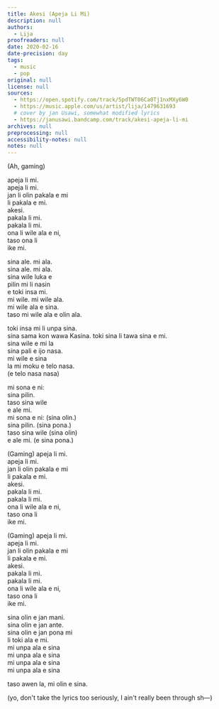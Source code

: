 ```yaml
---
title: Akesi (Apeja Li Mi)
description: null
authors:
  - Lija
proofreaders: null
date: 2020-02-16
date-precision: day
tags:
  - music
  - pop
original: null
license: null
sources:
  - https://open.spotify.com/track/5pdTWT06Ca0Tj1nxMXy6W0
  - https://music.apple.com/us/artist/lija/1479631693
  # cover by jan Usawi, somewhat modified lyrics
  - https://janusawi.bandcamp.com/track/akesi-apeja-li-mi
archives: null
preprocessing: null
accessibility-notes: null
notes: null
---
```


(Ah, gaming)

apeja li mi.  
apeja li mi.  
jan li olin pakala e mi  
li pakala e mi.  
akesi.  
pakala li mi.  
pakala li mi.  
ona li wile ala e ni,  
taso ona li  
ike mi.

sina ale. mi ala.  
sina ale. mi ala.  
sina wile luka e   
pilin mi li nasin  
e toki insa mi.  
mi wile. mi wile ala.  
mi wile ala e sina.  
taso mi wile ala e olin ala.

toki insa mi li unpa sina.  
sina sama kon wawa Kasina. toki sina li tawa sina e mi.  
sina wile e mi la   
sina pali e ijo nasa.  
mi wile e sina  
la mi moku e telo nasa.  
(e telo nasa nasa)

mi sona e ni:  
sina pilin.  
taso sina wile  
e ale mi.  
mi sona e ni: (sina olin.)  
sina pilin. (sina pona.)  
taso sina wile (sina olin)  
e ale mi. (e sina pona.)

(Gaming)
apeja li mi.  
apeja li mi.  
jan li olin pakala e mi  
li pakala e mi.  
akesi.  
pakala li mi.  
pakala li mi.  
ona li wile ala e ni,  
taso ona li  
ike mi.

(Gaming)
apeja li mi.  
apeja li mi.  
jan li olin pakala e mi  
li pakala e mi.  
akesi.  
pakala li mi.  
pakala li mi.  
ona li wile ala e ni,  
taso ona li  
ike mi.

sina olin e jan mani.  
sina olin e jan ante.  
sina olin e jan pona mi  
li toki ala e mi.  
mi unpa ala e sina  
mi unpa ala e sina  
mi unpa ala e sina  
mi unpa ala e sina  

taso awen la, mi olin e sina.

(yo, don't take the lyrics too seriously, I ain't really been through sh—)